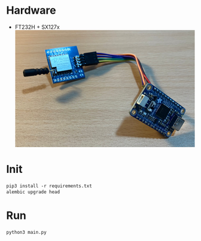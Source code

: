 # Hardware
* FT232H + SX127x
![Hardware](images/hardware.jpg)


# Init
```
pip3 install -r requirements.txt
alembic upgrade head
```

# Run
```
python3 main.py
```